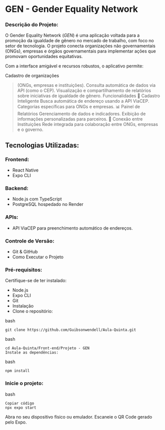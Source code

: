 # GEN - Gender Equality Network


### Descrição do Projeto:
 O Gender Equality Network (*GEN*) é uma aplicação voltada para a promoção da igualdade de gênero no mercado de trabalho, com foco no setor de tecnologia. O projeto conecta organizações não governamentais (ONGs), empresas e órgãos governamentais para implementar ações que promovam oportunidades equitativas.

Com a interface amigável e recursos robustos, o aplicativo permite:

Cadastro de organizações 
> (ONGs, empresas e instituições).
Consulta automática de dados via API 
> (como o CEP).
Visualização e compartilhamento de relatórios sobre iniciativas de igualdade de gênero.
Funcionalidades
📌 Cadastro Inteligente
Busca automática de endereço usando a API ViaCEP.
Categorias específicas para ONGs e empresas.
📊 Painel de Relatórios
Gerenciamento de dados e indicadores.
Exibição de informações personalizadas para parceiros.
🔗 Conexão entre Instituições
Rede integrada para colaboração entre ONGs, empresas e o governo.

## Tecnologias Utilizadas:
### Frontend:
* React Native
* Expo CLI
### Backend: 
* Node.js com TypeScript
* PostgreSQL hospedado no Render
### APIs:
* API ViaCEP para preenchimento automático de endereços.
### Controle de Versão:
* Git & GitHub
* Como Executar o Projeto
### Pré-requisitos:
Certifique-se de ter instalado:

* Node.js
* Expo CLI
* Git
* Instalação
* Clone o repositório:


bash
```
git clone https://github.com/Guibsonwendell/Aula-Quinta.git
```
bash
```
cd Aula-Quinta/Front-end/Projeto - GEN
Instale as dependências:
```
bash
```
npm install
```
### Inicie o projeto:

bash
```
Copiar código
npx expo start
```
Abra no seu dispositivo físico ou emulador. Escaneie o QR Code gerado pelo Expo.



